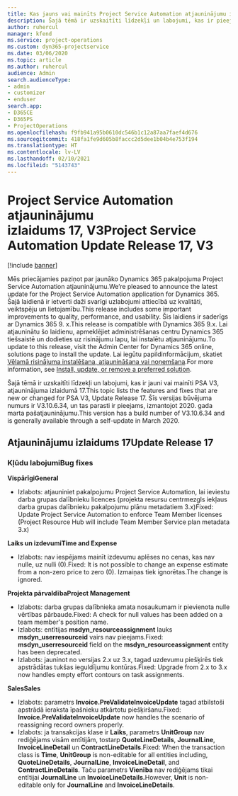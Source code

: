 ```yaml
---
title: Kas jauns vai mainīts Project Service Automation atjauninājumu izlaidumā 17, V3
description: Šajā tēmā ir uzskaitīti līdzekļi un labojumi, kas ir pieejami Project Service Automation atjauninājumu izlaidumā 17, V3.
author: ruhercul
manager: kfend
ms.service: project-operations
ms.custom: dyn365-projectservice
ms.date: 03/06/2020
ms.topic: article
ms.author: ruhercul
audience: Admin
search.audienceType:
- admin
- customizer
- enduser
search.app:
- D365CE
- D365PS
- ProjectOperations
ms.openlocfilehash: f9fb941a95b0610dc546b1c12a87aa7faef4d676
ms.sourcegitcommit: 418fa1fe9d605b8faccc2d5dee1b04b4e753f194
ms.translationtype: HT
ms.contentlocale: lv-LV
ms.lasthandoff: 02/10/2021
ms.locfileid: "5143743"
---
```

# <a name="project-service-automation-update-release-17-v3"></a><span data-ttu-id="4c08d-103">Project Service Automation atjauninājumu izlaidums 17, V3</span><span class="sxs-lookup"><span data-stu-id="4c08d-103">Project Service Automation Update Release 17, V3</span></span>

[!include [banner](../includes/psa-now-project-operations.md)]

<span data-ttu-id="4c08d-104">Mēs priecājamies paziņot par jaunāko Dynamics 365 pakalpojuma Project Service Automation atjauninājumu.</span><span class="sxs-lookup"><span data-stu-id="4c08d-104">We’re pleased to announce the latest update for the Project Service Automation application for Dynamics 365.</span></span> <span data-ttu-id="4c08d-105">Šajā laidienā ir ietverti daži svarīgi uzlabojumi attiecībā uz kvalitāti, veiktspēju un lietojamību.</span><span class="sxs-lookup"><span data-stu-id="4c08d-105">This release includes some important improvements to quality, performance, and usability.</span></span>  <span data-ttu-id="4c08d-106">Šis laidiens ir saderīgs ar Dynamics 365 9. x.</span><span class="sxs-lookup"><span data-stu-id="4c08d-106">This release is compatible with Dynamics 365 9.x.</span></span> <span data-ttu-id="4c08d-107">Lai atjauninātu šo laidienu, apmeklējiet administrēšanas centru Dynamics 365 tiešsaistē un dodieties uz risinājumu lapu, lai instalētu atjauninājumu.</span><span class="sxs-lookup"><span data-stu-id="4c08d-107">To update to this release, visit the Admin Center for Dynamics 365 online, solutions page to install the update.</span></span> <span data-ttu-id="4c08d-108">Lai iegūtu papildinformācijum, skatiet [Vēlamā risinājuma instalēšana, atjaunināšana vai noņemšana](https://docs.microsoft.com/power-platform/admin/install-remove-preferred-solution).</span><span class="sxs-lookup"><span data-stu-id="4c08d-108">For more information, see [Install, update, or remove a preferred solution](https://docs.microsoft.com/power-platform/admin/install-remove-preferred-solution).</span></span>

<span data-ttu-id="4c08d-109">Šajā tēmā ir uzskaitīti līdzekļi un labojumi, kas ir jauni vai mainīti PSA V3, atjauninājuma izlaidumā 17.</span><span class="sxs-lookup"><span data-stu-id="4c08d-109">This topic lists the features and fixes that are new or changed for PSA V3, Update Release 17.</span></span> <span data-ttu-id="4c08d-110">Šīs versijas būvējuma numurs ir V3.10.6.34, un tas parasti ir pieejams, izmantojot 2020. gada marta pašatjauninājumu.</span><span class="sxs-lookup"><span data-stu-id="4c08d-110">This version has a build number of V3.10.6.34 and is generally available through a self-update in March 2020.</span></span>


## <a name="update-release-17"></a><span data-ttu-id="4c08d-111">Atjauninājumu izlaidums 17</span><span class="sxs-lookup"><span data-stu-id="4c08d-111">Update Release 17</span></span>

### <a name="bug-fixes"></a><span data-ttu-id="4c08d-112">Kļūdu labojumi</span><span class="sxs-lookup"><span data-stu-id="4c08d-112">Bug fixes</span></span>

<span data-ttu-id="4c08d-113">**Vispārīgi**</span><span class="sxs-lookup"><span data-stu-id="4c08d-113">**General**</span></span>

- <span data-ttu-id="4c08d-114">Izlabots: atjauniniet pakalpojumu Project Service Automation, lai ieviestu darba grupas dalībnieku licences (projekta resursu centrmezgls iekļaus darba grupas dalībnieku pakalpojumu plānu metadatiem 3.x)</span><span class="sxs-lookup"><span data-stu-id="4c08d-114">Fixed: Update Project Service Automation to enforce Team Member licenses (Project Resource Hub will include Team Member Service plan metadata 3.x)</span></span>
 
<span data-ttu-id="4c08d-115">**Laiks un izdevumi**</span><span class="sxs-lookup"><span data-stu-id="4c08d-115">**Time and Expense**</span></span>

- <span data-ttu-id="4c08d-116">Izlabots: nav iespējams mainīt izdevumu aplēses no cenas, kas nav nulle, uz nulli (0).</span><span class="sxs-lookup"><span data-stu-id="4c08d-116">Fixed: It is not possible to change an expense estimate from a non-zero price to zero (0).</span></span> <span data-ttu-id="4c08d-117">Izmaiņas tiek ignorētas.</span><span class="sxs-lookup"><span data-stu-id="4c08d-117">The change is ignored.</span></span>

<span data-ttu-id="4c08d-118">**Projekta pārvaldība**</span><span class="sxs-lookup"><span data-stu-id="4c08d-118">**Project Management**</span></span>

- <span data-ttu-id="4c08d-119">Izlabots: darba grupas dalībnieka amata nosaukumam ir pievienota nulle vērtības pārbaude.</span><span class="sxs-lookup"><span data-stu-id="4c08d-119">Fixed: A check for null values has been added on a team member's position name.</span></span>
- <span data-ttu-id="4c08d-120">Izlabots: entītijas **msdyn_resourceassignment** lauks **msdyn_userresourceid** vairs nav pieejams.</span><span class="sxs-lookup"><span data-stu-id="4c08d-120">Fixed: **msdyn_userresourceid** field on the **msdyn_resourceassignment** entity has been deprecated.</span></span>
- <span data-ttu-id="4c08d-121">Izlabots: jauninot no versijas 2.x uz 3.x, tagad uzdevumu piešķirēs tiek apstrādātas tukšas ieguldījumu kontūras.</span><span class="sxs-lookup"><span data-stu-id="4c08d-121">Fixed: Upgrade from 2.x to 3.x now handles empty effort contours on task assignments.</span></span>

<span data-ttu-id="4c08d-122">**Sales**</span><span class="sxs-lookup"><span data-stu-id="4c08d-122">**Sales**</span></span>

- <span data-ttu-id="4c08d-123">Izlabots: parametrs **Invoice.PreValidateInvoiceUpdate** tagad atbilstoši apstrādā ieraksta īpašnieku atkārtotu piešķiršanu.</span><span class="sxs-lookup"><span data-stu-id="4c08d-123">Fixed: **Invoice.PreValidateInvoiceUpdate** now handles the scenario of reassigning record owners properly.</span></span>
- <span data-ttu-id="4c08d-124">Izlabots: ja transakcijas klase ir **Laiks**, parametrs **UnitGroup** nav rediģējams visām entītijām, tostarp **QuoteLineDetails**, **JournalLine**, **InvoiceLineDetail** un **ContractLineDetails**.</span><span class="sxs-lookup"><span data-stu-id="4c08d-124">Fixed: When the transaction class is **Time**, **UnitGroup** is non-editable for all entities including, **QuoteLineDetails**, **JournalLine**, **InvoiceLineDetail**, and **ContractLineDetails**.</span></span> <span data-ttu-id="4c08d-125">Taču parametrs **Vienība** nav rediģējams tikai entītijai **JournalLine** un **InvoiceLineDetails.**</span><span class="sxs-lookup"><span data-stu-id="4c08d-125">However, **Unit** is non-editable only for **JournalLine** and **InvoiceLineDetails**.</span></span>


